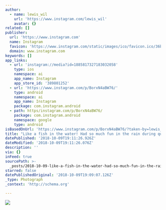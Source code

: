 ```yaml
---
author:
  - name: lewis_wil
    url: 'https://www.instagram.com/lewis_wil'
    avatar: {}
related: []
publisher:
  url: 'https://www.instagram.com'
  name: Instagram
  favicon: 'https://www.instagram.com/static/images/ico/favicon.ico/36b3ee2d91ed.ico'
  domain: www.instagram.com
keywords: []
app_links:
  - url: 'instagram://media?id=1885817327183032058'
    type: ios
    namespace: ai
    app_name: Instagram
    app_store_id: '389801252'
  - url: 'https://www.instagram.com/p/BorxN4aBW76/'
    type: android
    namespace: ai
    app_name: Instagram
    package: com.instagram.android
  - path: https/instagram.com/p/BorxN4aBW76/
    package: com.instagram.android
    namespace: google
    type: android
isBasedOnUrl: 'https://www.instagram.com/p/BorxN4aBW76/?taken-by=lewis_wil'
title: "Like a fish in the water! Had so much fun in the rain during qualifying, loved going to the limits of traction and pushing myself \uD83D\uDE0D (Also these @spinonthese wheels were made for the rain) . . . . \uD83D\uDCF8 @click.inspired . . . . #rhc #rhcm9 #crit #bike #cycling #passion #wethookcrit #happiness #spinonthese #revo #dotout #lovemylife #rotorbike #northwave #polarglobal #ph #precisionhydration"
datePublished: '2018-10-09T19:11:26.926Z'
dateModified: '2018-10-09T19:11:26.076Z'
description: ''
via: {}
inFeed: true
sourcePath: >-
  _posts/2018-10-09-like-a-fish-in-the-water-had-so-much-fun-in-the-rain-during.md
starred: false
datePublishedOriginal: '2018-10-09T19:09:07.126Z'
_type: Photograph
_context: 'http://schema.org'

---
```

![](https://imgflo.herokuapp.com/graph/2b2431f8e7ba7b0/29ef6a24652b2735eac9491d587f0d31/noop.jpg?input=https%3A%2F%2Fscontent-iad3-1.cdninstagram.com%2Fvp%2F0edd775c1b0f888414d7e25f4e1d37f5%2F5C59AA3D%2Ft51.2885-15%2Fe35%2F42811287_208528886731297_146044805413216040_n.jpg)